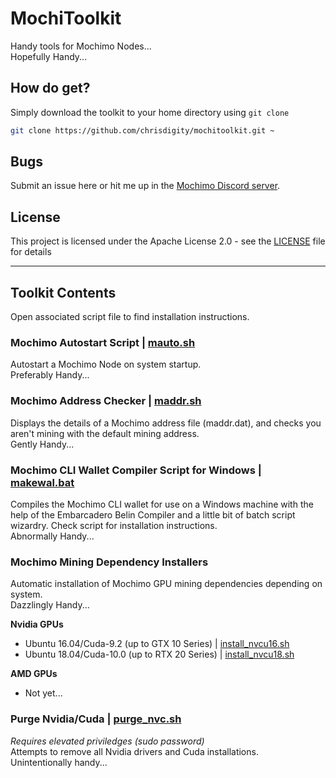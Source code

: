 # MochiToolkit

Handy tools for Mochimo Nodes...  
Hopefully Handy...

## How do get?

Simply download the toolkit to your home directory using `git clone`  
```sh
git clone https://github.com/chrisdigity/mochitoolkit.git ~
```

## Bugs

Submit an issue here or hit me up in the [Mochimo Discord server](https://discord.gg/G8YVFMt).

## License

This project is licensed under the Apache License 2.0 - see the [LICENSE](LICENSE) file for details

***

## Toolkit Contents

Open associated script file to find installation instructions.

### Mochimo Autostart Script | [mauto.sh](mauto.sh)

Autostart a Mochimo Node on system startup.  
Preferably Handy...

### Mochimo Address Checker | [maddr.sh](maddr.sh)

Displays the details of a Mochimo address file (maddr.dat), and checks you aren't mining with the default mining address.  
Gently Handy...

### Mochimo CLI Wallet Compiler Script for Windows | [makewal.bat](makewal.bat)

Compiles the Mochimo CLI wallet for use on a Windows machine with the help of the Embarcadero Belin Compiler and a little bit of batch script wizardry. Check script for installation instructions.  
Abnormally Handy...

### Mochimo Mining Dependency Installers

Automatic installation of Mochimo GPU mining dependencies depending on system.  
Dazzlingly Handy...

**Nvidia GPUs**
* Ubuntu 16.04/Cuda-9.2 (up to GTX 10 Series) | [install_nvcu16.sh](install_nvcu16.sh)
* Ubuntu 18.04/Cuda-10.0 (up to RTX 20 Series) | [install_nvcu18.sh](install_nvcu18.sh)

**AMD GPUs**
* Not yet...

### Purge Nvidia/Cuda | [purge_nvc.sh](purge_nvc.sh)

*Requires elevated priviledges (sudo password)*  
Attempts to remove all Nvidia drivers and Cuda installations.  
Unintentionally handy...

